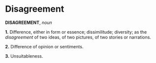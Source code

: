 # Disagreement

**DISAGREEMENT**, _noun_

**1.** Difference, either in form or essence; dissimilitude; diversity; as the _disagreement_ of two ideas, of two pictures, of two stories or narrations.

**2.** Difference of opinion or sentiments.

**3.** Unsuitableness.